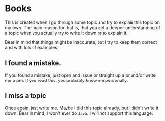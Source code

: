 # Books

This is created when I go through some topic and try to explain this topic on my own. The main reason for that is, that you get a deeper understanding of a topic when you actually try to write it down or to explain it.

Bear in mind that things might be inaccurate, but I try to keep them correct and with lots of examples.

## I found a mistake.

If you found a mistake, just open and issue or straight up a pr and/or write me a pm. If you read this, you probably know me personally.

## I miss a topic

Once again, just write me. Maybe I did this topic already, but I didn't write it down. Bear in mind, I won't ever do `Java`. I will not support this language.